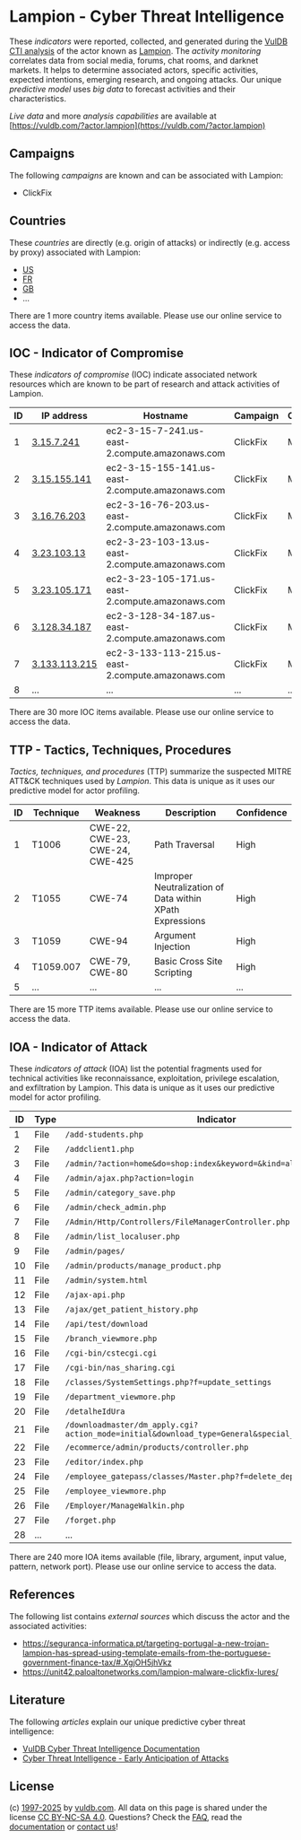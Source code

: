 # Lampion - Cyber Threat Intelligence

These _indicators_ were reported, collected, and generated during the [VulDB CTI analysis](https://vuldb.com/?kb.cti) of the actor known as [Lampion](https://vuldb.com/?actor.lampion). The _activity monitoring_ correlates data from social media, forums, chat rooms, and darknet markets. It helps to determine associated actors, specific activities, expected intentions, emerging research, and ongoing attacks. Our unique _predictive model_ uses _big data_ to forecast activities and their characteristics.

_Live data_ and more _analysis capabilities_ are available at [https://vuldb.com/?actor.lampion](https://vuldb.com/?actor.lampion)

## Campaigns

The following _campaigns_ are known and can be associated with Lampion:

* ClickFix

## Countries

These _countries_ are directly (e.g. origin of attacks) or indirectly (e.g. access by proxy) associated with Lampion:

* [US](https://vuldb.com/?country.us)
* [FR](https://vuldb.com/?country.fr)
* [GB](https://vuldb.com/?country.gb)
* ...

There are 1 more country items available. Please use our online service to access the data.

## IOC - Indicator of Compromise

These _indicators of compromise_ (IOC) indicate associated network resources which are known to be part of research and attack activities of Lampion.

ID | IP address | Hostname | Campaign | Confidence
-- | ---------- | -------- | -------- | ----------
1 | [3.15.7.241](https://vuldb.com/?ip.3.15.7.241) | ec2-3-15-7-241.us-east-2.compute.amazonaws.com | ClickFix | Medium
2 | [3.15.155.141](https://vuldb.com/?ip.3.15.155.141) | ec2-3-15-155-141.us-east-2.compute.amazonaws.com | ClickFix | Medium
3 | [3.16.76.203](https://vuldb.com/?ip.3.16.76.203) | ec2-3-16-76-203.us-east-2.compute.amazonaws.com | ClickFix | Medium
4 | [3.23.103.13](https://vuldb.com/?ip.3.23.103.13) | ec2-3-23-103-13.us-east-2.compute.amazonaws.com | ClickFix | Medium
5 | [3.23.105.171](https://vuldb.com/?ip.3.23.105.171) | ec2-3-23-105-171.us-east-2.compute.amazonaws.com | ClickFix | Medium
6 | [3.128.34.187](https://vuldb.com/?ip.3.128.34.187) | ec2-3-128-34-187.us-east-2.compute.amazonaws.com | ClickFix | Medium
7 | [3.133.113.215](https://vuldb.com/?ip.3.133.113.215) | ec2-3-133-113-215.us-east-2.compute.amazonaws.com | ClickFix | Medium
8 | ... | ... | ... | ...

There are 30 more IOC items available. Please use our online service to access the data.

## TTP - Tactics, Techniques, Procedures

_Tactics, techniques, and procedures_ (TTP) summarize the suspected MITRE ATT&CK techniques used by _Lampion_. This data is unique as it uses our predictive model for actor profiling.

ID | Technique | Weakness | Description | Confidence
-- | --------- | -------- | ----------- | ----------
1 | T1006 | CWE-22, CWE-23, CWE-24, CWE-425 | Path Traversal | High
2 | T1055 | CWE-74 | Improper Neutralization of Data within XPath Expressions | High
3 | T1059 | CWE-94 | Argument Injection | High
4 | T1059.007 | CWE-79, CWE-80 | Basic Cross Site Scripting | High
5 | ... | ... | ... | ...

There are 15 more TTP items available. Please use our online service to access the data.

## IOA - Indicator of Attack

These _indicators of attack_ (IOA) list the potential fragments used for technical activities like reconnaissance, exploitation, privilege escalation, and exfiltration by Lampion. This data is unique as it uses our predictive model for actor profiling.

ID | Type | Indicator | Confidence
-- | ---- | --------- | ----------
1 | File | `/add-students.php` | High
2 | File | `/addclient1.php` | High
3 | File | `/admin/?action=home&do=shop:index&keyword=&kind=all` | High
4 | File | `/admin/ajax.php?action=login` | High
5 | File | `/admin/category_save.php` | High
6 | File | `/admin/check_admin.php` | High
7 | File | `/Admin/Http/Controllers/FileManagerController.php` | High
8 | File | `/admin/list_localuser.php` | High
9 | File | `/admin/pages/` | High
10 | File | `/admin/products/manage_product.php` | High
11 | File | `/admin/system.html` | High
12 | File | `/ajax-api.php` | High
13 | File | `/ajax/get_patient_history.php` | High
14 | File | `/api/test/download` | High
15 | File | `/branch_viewmore.php` | High
16 | File | `/cgi-bin/cstecgi.cgi` | High
17 | File | `/cgi-bin/nas_sharing.cgi` | High
18 | File | `/classes/SystemSettings.php?f=update_settings` | High
19 | File | `/department_viewmore.php` | High
20 | File | `/detalheIdUra` | High
21 | File | `/downloadmaster/dm_apply.cgi?action_mode=initial&download_type=General&special_cgi=get_language` | High
22 | File | `/ecommerce/admin/products/controller.php` | High
23 | File | `/editor/index.php` | High
24 | File | `/employee_gatepass/classes/Master.php?f=delete_department` | High
25 | File | `/employee_viewmore.php` | High
26 | File | `/Employer/ManageWalkin.php` | High
27 | File | `/forget.php` | Medium
28 | ... | ... | ...

There are 240 more IOA items available (file, library, argument, input value, pattern, network port). Please use our online service to access the data.

## References

The following list contains _external sources_ which discuss the actor and the associated activities:

* https://seguranca-informatica.pt/targeting-portugal-a-new-trojan-lampion-has-spread-using-template-emails-from-the-portuguese-government-finance-tax/#.XgjOH5jhVkz
* https://unit42.paloaltonetworks.com/lampion-malware-clickfix-lures/

## Literature

The following _articles_ explain our unique predictive cyber threat intelligence:

* [VulDB Cyber Threat Intelligence Documentation](https://vuldb.com/?kb.cti)
* [Cyber Threat Intelligence - Early Anticipation of Attacks](https://www.scip.ch/en/?labs.20201022)

## License

(c) [1997-2025](https://vuldb.com/?kb.changelog) by [vuldb.com](https://vuldb.com/?kb.about). All data on this page is shared under the license [CC BY-NC-SA 4.0](https://creativecommons.org/licenses/by-nc-sa/4.0/). Questions? Check the [FAQ](https://vuldb.com/?kb.faq), read the [documentation](https://vuldb.com/?kb) or [contact us](https://vuldb.com/?contact)!
